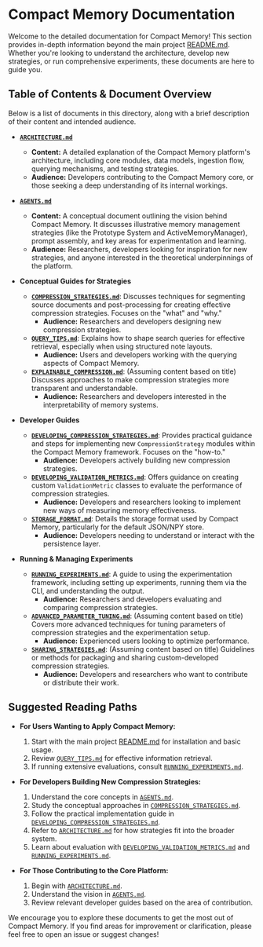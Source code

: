# Compact Memory Documentation

Welcome to the detailed documentation for Compact Memory! This section provides in-depth information beyond the main project [README.md](../README.md). Whether you're looking to understand the architecture, develop new strategies, or run comprehensive experiments, these documents are here to guide you.

## Table of Contents & Document Overview

Below is a list of documents in this directory, along with a brief description of their content and intended audience.

*   **[`ARCHITECTURE.md`](./ARCHITECTURE.md)**
    *   **Content:** A detailed explanation of the Compact Memory platform's architecture, including core modules, data models, ingestion flow, querying mechanisms, and testing strategies.
    *   **Audience:** Developers contributing to the Compact Memory core, or those seeking a deep understanding of its internal workings.

*   **[`AGENTS.md`](../AGENTS.md)**
    *   **Content:** A conceptual document outlining the vision behind Compact Memory. It discusses illustrative memory management strategies (like the Prototype System and ActiveMemoryManager), prompt assembly, and key areas for experimentation and learning.
    *   **Audience:** Researchers, developers looking for inspiration for new strategies, and anyone interested in the theoretical underpinnings of the platform.

*   **Conceptual Guides for Strategies**
    *   **[`COMPRESSION_STRATEGIES.md`](./COMPRESSION_STRATEGIES.md)**: Discusses techniques for segmenting source documents and post-processing for creating effective compression strategies. Focuses on the "what" and "why."
        *   **Audience:** Researchers and developers designing new compression strategies.
    *   **[`QUERY_TIPS.md`](./QUERY_TIPS.md)**: Explains how to shape search queries for effective retrieval, especially when using structured note layouts.
        *   **Audience:** Users and developers working with the querying aspects of Compact Memory.
    *   **[`EXPLAINABLE_COMPRESSION.md`](./EXPLAINABLE_COMPRESSION.md)**: (Assuming content based on title) Discusses approaches to make compression strategies more transparent and understandable.
        *   **Audience:** Researchers and developers interested in the interpretability of memory systems.

*   **Developer Guides**
    *   **[`DEVELOPING_COMPRESSION_STRATEGIES.md`](./DEVELOPING_COMPRESSION_STRATEGIES.md)**: Provides practical guidance and steps for implementing new `CompressionStrategy` modules within the Compact Memory framework. Focuses on the "how-to."
        *   **Audience:** Developers actively building new compression strategies.
    *   **[`DEVELOPING_VALIDATION_METRICS.md`](./DEVELOPING_VALIDATION_METRICS.md)**: Offers guidance on creating custom `ValidationMetric` classes to evaluate the performance of compression strategies.
        *   **Audience:** Developers and researchers looking to implement new ways of measuring memory effectiveness.
    *   **[`STORAGE_FORMAT.md`](./STORAGE_FORMAT.md)**: Details the storage format used by Compact Memory, particularly for the default JSON/NPY store.
        *   **Audience:** Developers needing to understand or interact with the persistence layer.

*   **Running & Managing Experiments**
    *   **[`RUNNING_EXPERIMENTS.md`](./RUNNING_EXPERIMENTS.md)**: A guide to using the experimentation framework, including setting up experiments, running them via the CLI, and understanding the output.
        *   **Audience:** Researchers and developers evaluating and comparing compression strategies.
    *   **[`ADVANCED_PARAMETER_TUNING.md`](./ADVANCED_PARAMETER_TUNING.md)**: (Assuming content based on title) Covers more advanced techniques for tuning parameters of compression strategies and the experimentation setup.
        *   **Audience:** Experienced users looking to optimize performance.
    *   **[`SHARING_STRATEGIES.md`](./SHARING_STRATEGIES.md)**: (Assuming content based on title) Guidelines or methods for packaging and sharing custom-developed compression strategies.
        *   **Audience:** Developers and researchers who want to contribute or distribute their work.

## Suggested Reading Paths

*   **For Users Wanting to Apply Compact Memory:**
    1.  Start with the main project [README.md](../README.md) for installation and basic usage.
    2.  Review [`QUERY_TIPS.md`](./QUERY_TIPS.md) for effective information retrieval.
    3.  If running extensive evaluations, consult [`RUNNING_EXPERIMENTS.md`](./RUNNING_EXPERIMENTS.md).

*   **For Developers Building New Compression Strategies:**
    1.  Understand the core concepts in [`AGENTS.md`](../AGENTS.md).
    2.  Study the conceptual approaches in [`COMPRESSION_STRATEGIES.md`](./COMPRESSION_STRATEGIES.md).
    3.  Follow the practical implementation guide in [`DEVELOPING_COMPRESSION_STRATEGIES.md`](./DEVELOPING_COMPRESSION_STRATEGIES.md).
    4.  Refer to [`ARCHITECTURE.md`](./ARCHITECTURE.md) for how strategies fit into the broader system.
    5.  Learn about evaluation with [`DEVELOPING_VALIDATION_METRICS.md`](./DEVELOPING_VALIDATION_METRICS.md) and [`RUNNING_EXPERIMENTS.md`](./RUNNING_EXPERIMENTS.md).

*   **For Those Contributing to the Core Platform:**
    1.  Begin with [`ARCHITECTURE.md`](./ARCHITECTURE.md).
    2.  Understand the vision in [`AGENTS.md`](../AGENTS.md).
    3.  Review relevant developer guides based on the area of contribution.

We encourage you to explore these documents to get the most out of Compact Memory. If you find areas for improvement or clarification, please feel free to open an issue or suggest changes!
